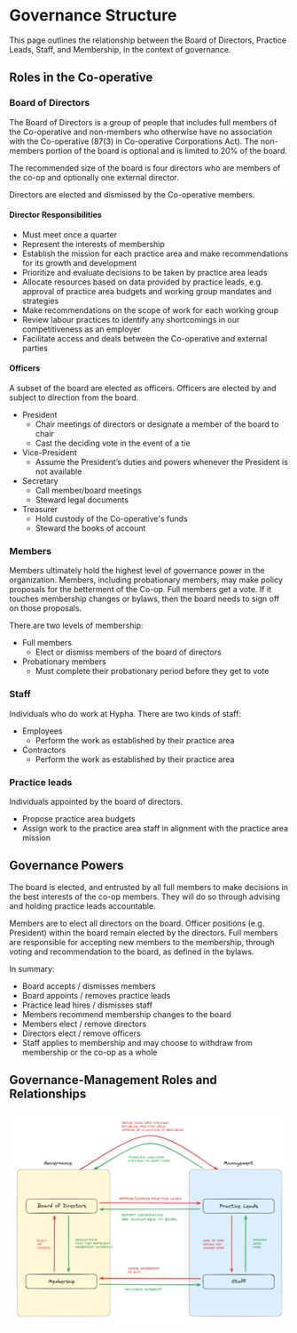 # Governance Structure

This page outlines the relationship between the Board of Directors, Practice Leads, Staff, and Membership, in the context of governance.

## Roles in the Co-operative

### Board of Directors

The Board of Directors is a group of people that includes full members of the Co-operative and non-members who otherwise have no association with the Co-operative (87(3) in Co-operative Corporations Act). The non-members portion of the board is optional and is limited to 20% of the board.

The recommended size of the board is four directors who are members of the co-op and optionally one external director.

Directors are elected and dismissed by the Co-operative members.

#### Director Responsibilities

* Must meet once a quarter
* Represent the interests of membership
* Establish the mission for each practice area and make recommendations for its growth and development
* Prioritize and evaluate decisions to be taken by practice area leads
* Allocate resources based on data provided by practice leads, e.g. approval of practice area budgets and working group mandates and strategies
* Make recommendations on the scope of work for each working group
* Review labour practices to identify any shortcomings in our competitiveness as an employer
* Facilitate access and deals between the Co-operative and external parties

#### Officers 

A subset of the board are elected as officers. Officers are elected by and subject to direction from the board.
* President
  * Chair meetings of directors or designate a member of the board to chair
  * Cast the deciding vote in the event of a tie
* Vice-President
  * Assume the President’s duties and powers whenever the President is not available
* Secretary
  * Call member/board meetings
  * Steward legal documents
* Treasurer
  * Hold custody of the Co-operative's funds
  * Steward the books of account


### Members
Members ultimately hold the highest level of governance power in the organization. Members, including probationary members, may make policy proposals for the betterment of the Co-op. Full members get a vote. If it touches membership changes or bylaws, then the board needs to sign off on those proposals.

There are two levels of membership:
* Full members
  * Elect or dismiss members of the board of directors
* Probationary members
  * Must complete their probationary period before they get to vote

### Staff

Individuals who do work at Hypha. There are two kinds of staff:
* Employees
  * Perform the work as established by their practice area
* Contractors
  * Perform the work as established by their practice area

### Practice leads
Individuals appointed by the board of directors.
* Propose practice area budgets
* Assign work to the practice area staff in alignment with the practice area mission

## Governance Powers

The board is elected, and entrusted by all full members to make decisions in the best interests of the co-op members. They will do so through advising and holding practice leads accountable. 

Members are to elect all directors on the board. Officer positions (e.g. President) within the board remain elected by the directors. Full members are responsible for accepting new members to the membership, through voting and recommendation to the board, as defined in the bylaws. 

In summary:
* Board accepts / dismisses members
* Board appoints / removes practice leads
* Practice lead hires / dismisses staff
* Members recommend membership changes to the board
* Members elect / remove directors
* Directors elect / remove officers
* Staff applies to membership and may choose to withdraw from membership or the co-op as a whole

## Governance-Management Roles and Relationships

![Diagram of the relationships between roles in governance and management](governance-management.png "Governance-Management Roles")